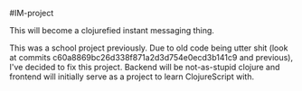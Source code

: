 #IM-project

This will become a clojurefied instant messaging thing. 

This was a school project previously. Due to old code being utter shit (look at commits c60a8869bc26d338f871a2d3d754e0ecd3b141c9 and previous), I've decided to fix this project. Backend will be not-as-stupid clojure and frontend will initially serve as a project to learn ClojureScript with. 